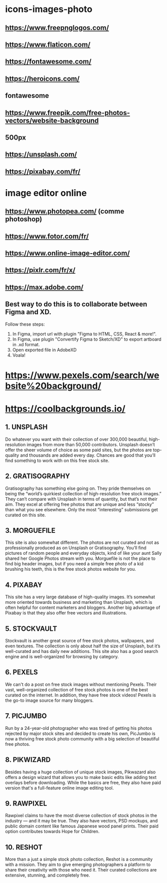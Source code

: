 # icons-images-photo
## https://www.freepnglogos.com/
## https://www.flaticon.com/
## https://fontawesome.com/
## https://heroicons.com/ 
## fontawesome
## https://www.freepik.com/free-photos-vectors/website-background
## 500px
## https://unsplash.com/
## https://pixabay.com/fr/

# image editor online
## https://www.photopea.com/ (comme photoshop)
## https://www.fotor.com/fr/
## https://www.online-image-editor.com/
## https://pixlr.com/fr/x/
## https://max.adobe.com/


## Best way to do this is to collaborate between Figma and XD.

Follow these steps:
1. In Figma, import url with plugin "Figma to HTML, CSS, React & more!".
2. In Figma, use plugin "Convertify Figma to Sketch/XD" to export artboard in .xd format.
3. Open exported file in AdobeXD
4. Voala!

# https://www.pexels.com/search/website%20background/
# https://coolbackgrounds.io/

## 1. UNSPLASH
Do whatever you want with their collection of over 300,000 beautiful, high-resolution images from more than 50,000 contributors. Unsplash doesn’t offer the sheer volume of choice as some paid sites, but the photos are top-quality and thousands are added every day. Chances are good that you’ll find something to work with on this free stock site.

## 2. GRATISOGRAPHY
Gratisography has something else going on. They pride themselves on being the “world’s quirkiest collection of high-resolution free stock images.” They can’t compare with Unsplash in terms of quantity, but that’s not their aim. They excel at offering free photos that are unique and less “stocky” than what you see elsewhere. Only the most “interesting” submissions get curated on this site.

## 3. MORGUEFILE
This site is also somewhat different. The photos are not curated and not as professionally produced as on Unsplash or Gratisography. You’ll find pictures of random people and everyday objects, kind of like your aunt Sally shared her Google Photos stream with you. Morguefile is not the place to find big header images, but if you need a simple free photo of a kid brushing his teeth, this is the free stock photos website for you.

## 4. PIXABAY
This site has a very large database of high-quality images. It’s somewhat more oriented towards business and marketing than Unsplash, which is often helpful for content marketers and bloggers. Another big advantage of Pixabay is that they also offer free vectors and illustrations.

## 5. STOCKVAULT
Stockvault is another great source of free stock photos, wallpapers, and even textures. The collection is only about half the size of Unsplash, but it’s well-curated and has daily new additions. This site also has a good search engine and is well-organized for browsing by category.

## 6. PEXELS
We can't do a post on free stock images without mentioning Pexels. Their vast, well-organized collection of free stock photos is one of the best curated on the internet. In addition, they have free stock videos! Pexels is the go-to image source for many bloggers.

## 7. PICJUMBO
Run by a 24-year-old photographer who was tired of getting his photos rejected by major stock sites and decided to create his own, PicJumbo is now a thriving free stock photo community with a big selection of beautiful free photos. 

## 8. PIKWIZARD 
Besides having a huge collection of unique stock images, Pikwazard also offers a design wizard that allows you to make basic edits like adding text overlays before downloading. While the basics are free, they also have paid version that's a full-feature online image editing tool.

## 9. RAWPIXEL
Rawpixel claims to have the most diverse collection of stock photos in the industry — and it may be true. They also have vectors, PSD mockups, and public domain content like famous Japanese wood panel prints. Their paid option contributes towards Hope for Children. 

## 10. RESHOT
More than a just a simple stock photo collection, Reshot is a community with a mission. They aim to give emerging photographers a platform to share their creativity with those who need it. Their curated collections are extensive, stunning, and completely free.
